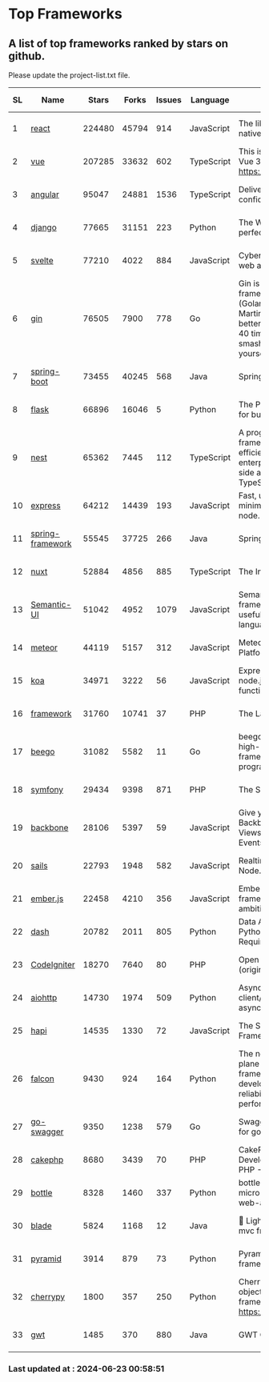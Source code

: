 # Top Frameworks
## A list of top frameworks ranked by stars on github.  
Please update the project-list.txt file.

| SL| Name  | Stars| Forks| Issues | Language | Description | Last Commit |
| --| ------| -----| ---- | ------ | -------- | ----------- | ----------- |
| 1 | [react](https://github.com/facebook/react) | 224480 | 45794 | 914 | JavaScript | The library for web and native user interfaces. | 2024-06-22 16:37:42 |
| 2 | [vue](https://github.com/vuejs/vue) | 207285 | 33632 | 602 | TypeScript | This is the repo for Vue 2. For Vue 3, go to https://github.com/vuejs/core | 2024-06-14 12:52:12 |
| 3 | [angular](https://github.com/angular/angular) | 95047 | 24881 | 1536 | TypeScript | Deliver web apps with confidence 🚀 | 2024-06-21 17:04:45 |
| 4 | [django](https://github.com/django/django) | 77665 | 31151 | 223 | Python | The Web framework for perfectionists with deadlines. | 2024-06-21 19:51:41 |
| 5 | [svelte](https://github.com/sveltejs/svelte) | 77210 | 4022 | 884 | JavaScript | Cybernetically enhanced web apps | 2024-06-22 00:36:12 |
| 6 | [gin](https://github.com/gin-gonic/gin) | 76505 | 7900 | 778 | Go | Gin is a HTTP web framework written in Go (Golang). It features a Martini-like API with much better performance -- up to 40 times faster. If you need smashing performance, get yourself some Gin. | 2024-06-22 14:19:04 |
| 7 | [spring-boot](https://github.com/spring-projects/spring-boot) | 73455 | 40245 | 568 | Java | Spring Boot | 2024-06-22 03:30:50 |
| 8 | [flask](https://github.com/pallets/flask) | 66896 | 16046 | 5 | Python | The Python micro framework for building web applications. | 2024-06-07 19:04:18 |
| 9 | [nest](https://github.com/nestjs/nest) | 65362 | 7445 | 112 | TypeScript | A progressive Node.js framework for building efficient, scalable, and enterprise-grade server-side applications with TypeScript/JavaScript 🚀 | 2024-06-20 07:49:26 |
| 10 | [express](https://github.com/expressjs/express) | 64212 | 14439 | 193 | JavaScript | Fast, unopinionated, minimalist web framework for node. | 2024-06-10 21:19:11 |
| 11 | [spring-framework](https://github.com/spring-projects/spring-framework) | 55545 | 37725 | 266 | Java | Spring Framework | 2024-06-22 16:52:33 |
| 12 | [nuxt](https://github.com/nuxt/nuxt) | 52884 | 4856 | 885 | TypeScript | The Intuitive Vue Framework. | 2024-06-21 11:12:43 |
| 13 | [Semantic-UI](https://github.com/Semantic-Org/Semantic-UI) | 51042 | 4952 | 1079 | JavaScript | Semantic is a UI component framework based around useful principles from natural language. | 2023-01-11 17:05:32 |
| 14 | [meteor](https://github.com/meteor/meteor) | 44119 | 5157 | 312 | JavaScript | Meteor, the JavaScript App Platform | 2024-06-17 17:07:07 |
| 15 | [koa](https://github.com/koajs/koa) | 34971 | 3222 | 56 | JavaScript | Expressive middleware for node.js using ES2017 async functions | 2024-06-20 04:26:12 |
| 16 | [framework](https://github.com/laravel/framework) | 31760 | 10741 | 37 | PHP | The Laravel Framework. | 2024-06-21 15:52:51 |
| 17 | [beego](https://github.com/beego/beego) | 31082 | 5582 | 11 | Go | beego is an open-source, high-performance web framework for the Go programming language. | 2024-05-26 06:25:36 |
| 18 | [symfony](https://github.com/symfony/symfony) | 29434 | 9398 | 871 | PHP | The Symfony PHP framework | 2024-06-22 16:01:40 |
| 19 | [backbone](https://github.com/jashkenas/backbone) | 28106 | 5397 | 59 | JavaScript | Give your JS App some Backbone with Models, Views, Collections, and Events | 2024-03-06 23:22:47 |
| 20 | [sails](https://github.com/balderdashy/sails) | 22793 | 1948 | 582 | JavaScript | Realtime MVC Framework for Node.js | 2024-05-17 22:00:56 |
| 21 | [ember.js](https://github.com/emberjs/ember.js) | 22458 | 4210 | 356 | JavaScript | Ember.js - A JavaScript framework for creating ambitious web applications | 2024-06-17 20:26:28 |
| 22 | [dash](https://github.com/plotly/dash) | 20782 | 2011 | 805 | Python | Data Apps & Dashboards for Python. No JavaScript Required. | 2024-06-21 15:04:56 |
| 23 | [CodeIgniter](https://github.com/bcit-ci/CodeIgniter) | 18270 | 7640 | 80 | PHP | Open Source PHP Framework (originally from EllisLab) | 2024-03-20 03:51:42 |
| 24 | [aiohttp](https://github.com/aio-libs/aiohttp) | 14730 | 1974 | 509 | Python | Asynchronous HTTP client/server framework for asyncio and Python | 2024-06-17 22:07:30 |
| 25 | [hapi](https://github.com/hapijs/hapi) | 14535 | 1330 | 72 | JavaScript | The Simple, Secure Framework Developers Trust | 2024-06-12 08:03:13 |
| 26 | [falcon](https://github.com/falconry/falcon) | 9430 | 924 | 164 | Python | The no-magic web data plane API and microservices framework for Python developers, with a focus on reliability, correctness, and performance at scale. | 2024-05-07 19:30:52 |
| 27 | [go-swagger](https://github.com/go-swagger/go-swagger) | 9350 | 1238 | 579 | Go | Swagger 2.0 implementation for go | 2024-05-13 17:21:38 |
| 28 | [cakephp](https://github.com/cakephp/cakephp) | 8680 | 3439 | 70 | PHP | CakePHP: The Rapid Development Framework for PHP - Official Repository | 2024-06-23 00:10:36 |
| 29 | [bottle](https://github.com/bottlepy/bottle) | 8328 | 1460 | 337 | Python | bottle.py is a fast and simple micro-framework for python web-applications. | 2024-01-03 22:31:48 |
| 30 | [blade](https://github.com/lets-blade/blade) | 5824 | 1168 | 12 | Java | :rocket: Lightning fast and elegant mvc framework for Java8 | 2024-06-17 01:05:35 |
| 31 | [pyramid](https://github.com/Pylons/pyramid) | 3914 | 879 | 73 | Python | Pyramid - A Python web framework | 2024-06-10 16:09:42 |
| 32 | [cherrypy](https://github.com/cherrypy/cherrypy) | 1800 | 357 | 250 | Python | CherryPy is a pythonic, object-oriented HTTP framework.      https://cherrypy.dev | 2024-06-14 15:21:15 |
| 33 | [gwt](https://github.com/gwtproject/gwt) | 1485 | 370 | 880 | Java | GWT Open Source Project | 2024-06-04 17:54:18 |

### Last updated at : 2024-06-23 00:58:51
